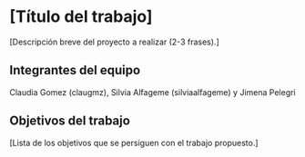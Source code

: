 # [Título del trabajo]

[Descripción breve del proyecto a realizar (2-3 frases).]

## Integrantes del equipo

Claudia Gomez (claugmz), Silvia Alfageme (silviaalfageme) y Jimena Pelegri

## Objetivos del trabajo

[Lista de los objetivos que se persiguen con el trabajo propuesto.]
